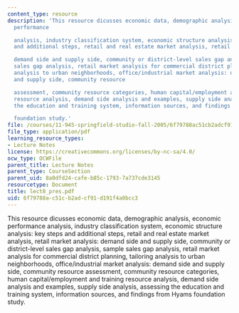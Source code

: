```yaml
---
content_type: resource
description: 'This resource dicusses economic data, demographic analysis, economic
  performance

  analysis, industry classification system, economic structure analysis: key steps
  and additional steps, retail and real estate market analysis, retail market analysis:

  demand side and supply side, community or district-level sales gap analysis, sample
  sales gap analysis, retail market analysis for commercial district planning, tailoring
  analysis to urban neighborhoods, office/industrial market analysis: demand side
  and supply side, community resource

  assessment, community resource categories, human capital/employment and training
  resource analysis, demand side analysis and examples, supply side analysis, assessing
  the education and training system, information sources, and findings from Hyams

  foundation study.'
file: /courses/11-945-springfield-studio-fall-2005/6f79788ac51cb2adcf91d191f4a0bcc3_lect8_pres.pdf
file_type: application/pdf
learning_resource_types:
- Lecture Notes
license: https://creativecommons.org/licenses/by-nc-sa/4.0/
ocw_type: OCWFile
parent_title: Lecture Notes
parent_type: CourseSection
parent_uid: 8a0dfd24-cafe-b85c-1793-7a737cde3145
resourcetype: Document
title: lect8_pres.pdf
uid: 6f79788a-c51c-b2ad-cf91-d191f4a0bcc3
---
```

This resource dicusses economic data, demographic analysis, economic performance
analysis, industry classification system, economic structure analysis: key steps and additional steps, retail and real estate market analysis, retail market analysis:
demand side and supply side, community or district-level sales gap analysis, sample sales gap analysis, retail market analysis for commercial district planning, tailoring analysis to urban neighborhoods, office/industrial market analysis: demand side and supply side, community resource
assessment, community resource categories, human capital/employment and training resource analysis, demand side analysis and examples, supply side analysis, assessing the education and training system, information sources, and findings from Hyams
foundation study.